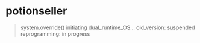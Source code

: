 # potionseller
> system.override()
> initiating dual_runtime_OS...
> old_version: suspended
> reprogramming: in progress
